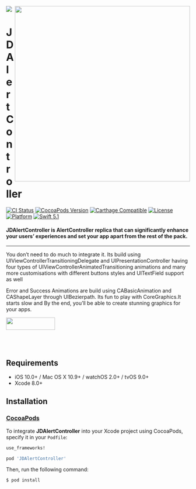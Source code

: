 <img src="https://github.com/jwd-ali/TidalTestProject/blob/master/images/header/header.png">
<img align="right" src="https://github.com/jwd-ali/JDAlertController/blob/main/images/JDAlertController.gif" width="480" />
<p><h1 align="left">JDAlertController</h1></p>

[![CI Status](https://travis-ci.org/jwd-ali/RingPieChart.svg)](https://travis-ci.org/jwd-ali/RingPieChart)
[![CocoaPods Version](https://img.shields.io/cocoapods/v/RingPieChart.svg?style=flat)](https://cocoapods.org/pods/RingPieChart)
[![Carthage Compatible](https://img.shields.io/badge/Carthage-compatible-0473B3.svg?style=flat)](https://github.com/Carthage/Carthage)
[![License](https://img.shields.io/cocoapods/l/RingPieChart.svg?style=flat)](https://cocoapods.org/pods/RingPieChart)
[![Platform](https://img.shields.io/cocoapods/p/RingPieChart.svg?style=flat)](https://cocoapods.org/pods/RingPieChart)
[![Swift 5.1](https://img.shields.io/badge/swift-5.1-orange)](https://swift.org)

<p><h4>JDAlertController is AlertController replica that can significantly enhance your users’ experiences and set your app apart from the rest of the pack.</h4></p>

___
You don’t need to do much to integrate it. Its build using UIViewControllerTransitioningDelegate and UIPresentationController having four types of UIViewControllerAnimatedTransitioning animations and many more customisations with different buttons styles and UITextField support as well

Error and Success Animations are build using CABasicAnimation and CAShapeLayer through UIBezierpath. Its fun to play with CoreGraphics.It starts slow and By the end, you’ll be able to create stunning graphics for your apps.
<p> 
  

<a href="https://www.linkedin.com/in/jawad-ali-3804ab24/"><img src="https://i.imgur.com/vGjsQPt.png" width="134" height="34"></a>  

</br></br>
## Requirements

- iOS 10.0+ / Mac OS X 10.9+ / watchOS 2.0+ / tvOS 9.0+
- Xcode 8.0+

## Installation

### [CocoaPods](http://cocoapods.org)

To integrate **JDAlertController** into your Xcode project using CocoaPods, specify it in your `Podfile`:

```ruby
use_frameworks!

pod 'JDAlertController'
```

Then, run the following command:

```bash
$ pod install
```
